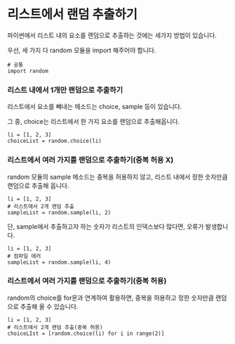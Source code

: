 # 리스트에서 랜덤 추출하기

파이썬에서 리스트 내의 요소를 랜덤으로 추출하는 것에는 세가지 방법이 있습니다.

우선, 세 가지 다 random 모듈을 import 해주어야 합니다.

```
# 공통
import random
```

### 리스트 내에서 1개만 랜덤으로 추출하기

리스트에서 요소를 빼내는 메소드는 choice, sample 등이 있습니다.

그 중, choice는 리스트에서 한 가지 요소를 랜덤으로 추출해옵니다.

```
li = [1, 2, 3]
choiceList = random.choice(li)
```

### 리스트에서 여러 가지를 랜덤으로 추출하기(중복 허용 X)

random 모듈의 sample 메소드는 중복을 허용하지 않고, 리스트 내에서 정한 숫자만큼 랜덤으로 추출해 옵니다.

```
li = [1, 2, 3]
# 리스트에서 2개 랜덤 추출
sampleList = random.sample(li, 2)
```

단, sample에서 추출하고자 하는 숫자가 리스트의 인덱스보다 많다면, 오류가 발생합니다.

```
li = [1, 2, 3]
# 컴파일 에러
sampleList = random.sample(li, 4)
```

### 리스트에서 여러 가지를 랜덤으로 추출하기(중복 허용)

random의 choice를 for문과 연계하여 활용하면, 중복을 허용하고 정한 숫자만큼 랜덤으로 추출해 올 수 있습니다.

```
li = [1, 2, 3]
# 리스트에서 2개 랜덤 추출(중복 허용)
choiceLIst = [random.choice(li) for i in range(2)]
```